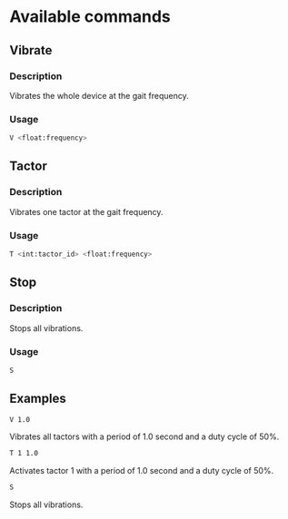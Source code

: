 # Available commands

## Vibrate

### Description

Vibrates the whole device at the gait frequency.

### Usage

```bash
V <float:frequency>
```

## Tactor

### Description

Vibrates one tactor at the gait frequency.

### Usage

```bash
T <int:tactor_id> <float:frequency>
```

## Stop

### Description

Stops all vibrations.

### Usage

```bash
S
```

## Examples

```bash
V 1.0
```

Vibrates all tactors with a period of 1.0 second and a duty cycle of 50%.

```bash
T 1 1.0
```

Activates tactor 1 with a period of 1.0 second and a duty cycle of 50%.

```bash
S
```

Stops all vibrations.
